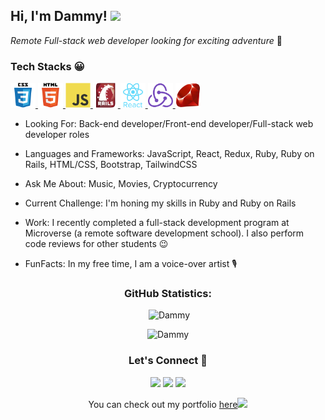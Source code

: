 <h2> Hi, I'm Dammy! <img src="https://media.giphy.com/media/26Fxy3Iz1ari8oytO/giphy.gif" width="70"></h2>

<p><em>Remote Full-stack web developer looking for exciting adventure</em> 🎉 </p>

### Tech Stacks 😀


<p align="left"> <a href="https://www.w3schools.com/css/" target="_blank"> <img src="https://raw.githubusercontent.com/devicons/devicon/master/icons/css3/css3-original-wordmark.svg" alt="css3" width="40" height="40"/> </a> <a href="https://www.w3.org/html/" target="_blank"> <img src="https://raw.githubusercontent.com/devicons/devicon/master/icons/html5/html5-original-wordmark.svg" alt="html5" width="40" height="40"/> </a> <a href="https://developer.mozilla.org/en-US/docs/Web/JavaScript" target="_blank"> <img src="https://raw.githubusercontent.com/devicons/devicon/master/icons/javascript/javascript-original.svg" alt="javascript" width="40" height="40"/> </a> <a href="https://rubyonrails.org" target="_blank"> <img src="https://raw.githubusercontent.com/devicons/devicon/master/icons/rails/rails-original-wordmark.svg" alt="rails" width="40" height="40"/> </a> <a href="https://reactjs.org/" target="_blank"> <img src="https://raw.githubusercontent.com/devicons/devicon/master/icons/react/react-original-wordmark.svg" alt="react" width="40" height="40"/> </a> <a href="https://redux.js.org" target="_blank"> <img src="https://raw.githubusercontent.com/devicons/devicon/master/icons/redux/redux-original.svg" alt="redux" width="40" height="40"/> </a> <a href="https://www.ruby-lang.org/en/" target="_blank"> <img src="https://raw.githubusercontent.com/devicons/devicon/master/icons/ruby/ruby-original.svg" alt="ruby" width="40" height="40"/> </a> </p>


- Looking For: Back-end developer/Front-end developer/Full-stack web developer roles

- Languages and Frameworks: JavaScript, React, Redux, Ruby, Ruby on Rails, HTML/CSS, Bootstrap, TailwindCSS

- Ask Me About: Music, Movies, Cryptocurrency

- Current Challenge: I'm honing my skills in Ruby and Ruby on Rails

- Work: I recently completed a full-stack development program at Microverse (a remote software development school). I also perform code reviews for other students 😉

- FunFacts: In my free time, I am a voice-over artist 🎙️

<h3 align="center">GitHub Statistics:</h3>

<p align="center">&nbsp;<img src="https://github-readme-stats.vercel.app/api?username=DammyShittu&show_icons=true&theme=vue&locale=en" alt="Dammy" /></p>

<p align="center"><img src="https://github-readme-streak-stats.herokuapp.com/?user=DammyShittu&theme=vue-dark" alt="Dammy" /></p>

<h3 align="center">Let's Connect 🤝</h3>
<div align="center">
<a target="_blank"
href="https://www.linkedin.com/in/adedamola-shittu-3ab465172/"><img
src="https://img.shields.io/badge/-LinkedIn-0077b5?style=for-the-badge&logo=LinkedIn&logoColor=white"></img></a> <a target="_blank"
href="mailto:shittuadedamola@rocketmail.com"><img
src="https://img.shields.io/badge/-Email-D14836?style=for-the-badge&logo=Email&logoColor=white"></img></a> <a target="_blank"
href="https://twitter.com/aded_shittu"><img
src="https://img.shields.io/badge/-Twitter-1DA1F2?style=for-the-badge&logo=Twitter&logoColor=white"></img></a>

<p>You can check out my portfolio <a href="https://dammy-portfolio.netlify.app/">here</a><img src="https://media.giphy.com/media/cKPse5DZaptID3YAMK/giphy.gif" width="60"></p>
<div/>



